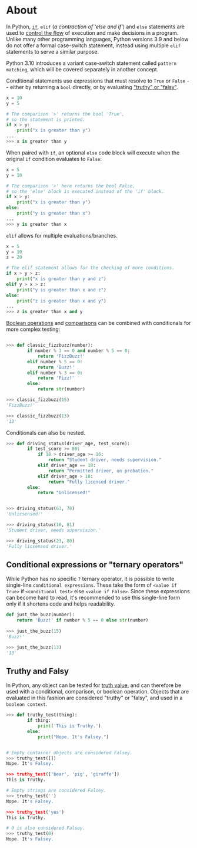 # About

In Python, [`if`][if statement], `elif` (_a contraction of 'else and if'_) and `else` statements are used to [control the flow][control flow tools] of execution and make decisions in a program.
Unlike many other programming languages, Python versions 3.9 and below do not offer a formal case-switch statement, instead using multiple `elif` statements to serve a similar purpose.

Python 3.10 introduces a variant case-switch statement called `pattern matching`, which will be covered separately in another concept.

Conditional statements use expressions that must resolve to `True` or `False` -- either by returning a `bool` directly, or by evaluating ["truthy" or "falsy"][truth value testing].



```python
x = 10
y = 5

# The comparison '>' returns the bool 'True',
# so the statement is printed.
if x > y:
    print("x is greater than y")
...
>>> x is greater than y
```

When paired with `if`, an optional `else` code block will execute when the original `if` condition evaluates to `False`:

```python
x = 5
y = 10

# The comparison '>' here returns the bool False,
# so the 'else' block is executed instead of the 'if' block.
if x > y:
    print("x is greater than y")
else:
    print("y is greater than x")
...
>>> y is greater than x
```

`elif` allows for multiple evaluations/branches.

```python
x = 5
y = 10
z = 20

# The elif statement allows for the checking of more conditions.
if x > y > z:
    print("x is greater than y and z")
elif y > x > z:
    print("y is greater than x and z")
else:
    print("z is greater than x and y")
...
>>> z is greater than x and y
```

[Boolean operations][boolean operations] and [comparisons][comparisons] can be combined with conditionals for more complex testing:

```python

>>> def classic_fizzbuzz(number):
        if number % 3 == 0 and number % 5 == 0:
            return 'FizzBuzz!'
        elif number % 5 == 0:
            return 'Buzz!'
        elif number % 3 == 0:
            return 'Fizz!'
        else:
            return str(number)

>>> classic_fizzbuzz(15)
'FizzBuzz!'

>>> classic_fizzbuzz(13)
'13'
```

Conditionals can also be nested.

```python
>>> def driving_status(driver_age, test_score):
        if test_score >= 80: 
            if 18 > driver_age >= 16:
                return "Student driver, needs supervision."
            elif driver_age == 18:
                return "Permitted driver, on probation."
            elif driver_age > 18:
                return "Fully licensed driver."
        else:
            return "Unlicensed!"


>>> driving_status(63, 78)
'Unlicsensed!'

>>> driving_status(16, 81)
'Student driver, needs supervision.'

>>> driving_status(23, 80)
'Fully licsensed driver.'
```

## Conditional expressions or "ternary operators"

While Python has no specific `?` ternary operator, it is possible to write single-line `conditional expressions`.
These take the form of `<value if True>` if `<conditional test>` else `<value if False>`.
Since these expressions can become hard to read, it's recommended to use this single-line form only if it shortens code and helps readability.


```python
def just_the_buzz(number):
    return 'Buzz!' if number % 5 == 0 else str(number)
    
>>> just_the_buzz(15)
'Buzz!'

>>> just_the_buzz(13)
'13'
```

## Truthy and Falsy

In Python, any object can be tested for [truth value][truth value testing], and can therefore be used with a conditional, comparison, or boolean operation.
Objects that are evaluated in this fashion are considered "truthy" or "falsy", and used in a `boolean context`.

```python
>>> def truthy_test(thing):
        if thing:
            print('This is Truthy.')
        else:
            print("Nope. It's Falsey.")


# Empty container objects are considered Falsey.
>>> truthy_test([])
Nope. It's Falsey.

>>> truthy_test(['bear', 'pig', 'giraffe'])
This is Truthy.

# Empty strings are considered Falsey.
>>> truthy_test('')
Nope. It's Falsey.

>>> truthy_test('yes')
This is Truthy.

# 0 is also considered Falsey.
>>> truthy_test(0)
Nope. It's Falsey.
```

[if statement]: https://docs.python.org/3/reference/compound_stmts.html#the-if-statement
[control flow tools]: https://docs.python.org/3/tutorial/controlflow.html#more-control-flow-tools
[truth value testing]: https://docs.python.org/3/library/stdtypes.html#truth-value-testing
[boolean operations]: https://docs.python.org/3/library/stdtypes.html#boolean-operations-and-or-not
[comparisons]: https://docs.python.org/3/library/stdtypes.html#comparisons
